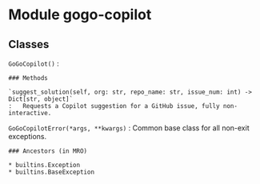 Module gogo-copilot
===================

Classes
-------

`GoGoCopilot()`
:   

    ### Methods

    `suggest_solution(self, org: str, repo_name: str, issue_num: int) ‑> Dict[str, object]`
    :   Requests a Copilot suggestion for a GitHub issue, fully non-interactive.

`GoGoCopilotError(*args, **kwargs)`
:   Common base class for all non-exit exceptions.

    ### Ancestors (in MRO)

    * builtins.Exception
    * builtins.BaseException